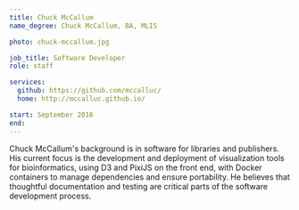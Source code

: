 ```yaml
---
title: Chuck McCallum
name_degree: Chuck McCallum, BA, MLIS

photo: chuck-mccallum.jpg

job_title: Software Developer
role: staff

services:
  github: https://github.com/mccalluc/
  home: http://mccalluc.github.io/

start: September 2016
end:
---
```

Chuck McCallum's background is in software for libraries and publishers. His current focus is the development and deployment of visualization tools for bioinformatics, using D3 and PixiJS on the front end, with Docker containers to manage dependencies and ensure portability. He believes that thoughtful documentation and testing are critical parts of the software development process.